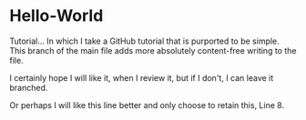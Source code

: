 # Hello-World
Tutorial...
In which I take a GitHub tutorial that is purported to be simple.
This branch of the main file adds more absolutely content-free writing to the file.

I certainly hope I will like it, when I review it, but if I don't, I can leave it branched.

Or perhaps I will like this line better and only choose to retain this, Line 8.
